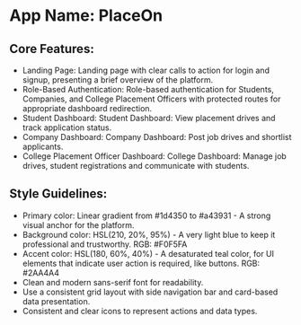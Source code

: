 # **App Name**: PlaceOn

## Core Features:

- Landing Page: Landing page with clear calls to action for login and signup, presenting a brief overview of the platform.
- Role-Based Authentication: Role-based authentication for Students, Companies, and College Placement Officers with protected routes for appropriate dashboard redirection.
- Student Dashboard: Student Dashboard: View placement drives and track application status.
- Company Dashboard: Company Dashboard: Post job drives and shortlist applicants.
- College Placement Officer Dashboard: College Dashboard: Manage job drives, student registrations and communicate with students.

## Style Guidelines:

- Primary color: Linear gradient from #1d4350 to #a43931 - A strong visual anchor for the platform.
- Background color: HSL(210, 20%, 95%) - A very light blue to keep it professional and trustworthy. RGB: #F0F5FA
- Accent color: HSL(180, 60%, 40%) - A desaturated teal color, for UI elements that indicate user action is required, like buttons. RGB: #2AA4A4
- Clean and modern sans-serif font for readability.
- Use a consistent grid layout with side navigation bar and card-based data presentation.
- Consistent and clear icons to represent actions and data types.